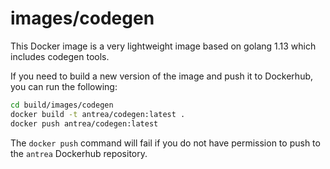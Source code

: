 # images/codegen

This Docker image is a very lightweight image based on golang 1.13 which
includes codegen tools.

If you need to build a new version of the image and push it to Dockerhub, you
can run the following:

```bash
cd build/images/codegen
docker build -t antrea/codegen:latest .
docker push antrea/codegen:latest
```

The `docker push` command will fail if you do not have permission to push to the
`antrea` Dockerhub repository.
